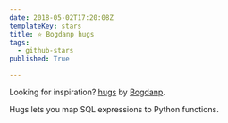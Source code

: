 ```yaml
---
date: 2018-05-02T17:20:08Z
templateKey: stars
title: ⭐ Bogdanp hugs
tags:
  - github-stars
published: True

---
```


Looking for inspiration? [hugs](https://github.com/Bogdanp/hugs) by [Bogdanp](https://github.com/Bogdanp).

Hugs lets you map SQL expressions to Python functions.
